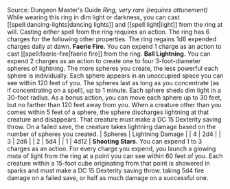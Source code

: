 Source: Dungeon Master's Guide
*Ring, very rare (requires attunement)*
While wearing this ring in dim light or darkness, you can cast [[spell:dancing-lights|dancing lights]] and [[spell:light|light]] from the ring at will. Casting either spell from the ring requires an action.
The ring has 6 charges for the following other properties. The ring regains 1d6 expended charges daily at dawn.
**Faerie Fire.** You can expend 1 charge as an action to cast [[spell:faerie-fire|faerie fire]] from the ring.
**Ball Lightning.** You can expend 2 charges as an action to create one to four 3-foot-diameter spheres of lightning. The more spheres you create, the less powerful each sphere is individually.
Each sphere appears in an unoccupied space you can see within 120 feet of you. The spheres last as long as you concentrate (as if concentrating on a spell), up to 1 minute. Each sphere sheds dim light in a 30-foot radius.
As a bonus action, you can move each sphere up to 30 feet, but no farther than 120 feet away from you. When a creature other than you comes within 5 feet of a sphere, the sphere discharges lightning at that creature and disappears. That creature must make a DC 15 Dexterity saving throw. On a failed save, the creature takes lightning damage based on the number of spheres you created.
| Spheres | Lightning Damage |
| 4 | 2d4 |
| 3 | 2d6 |
| 2 | 5d4 |
| 1 | 4d12 |
**Shooting Stars.** You can expend 1 to 3 charges as an action. For every charge you expend, you launch a glowing mote of light from the ring at a point you can see within 60 feet of you. Each creature within a 15-foot cube originating from that point is showered in sparks and must make a DC 15 Dexterity saving throw. taking 5d4 fire damage on a failed save, or half as much damage on a successful one.